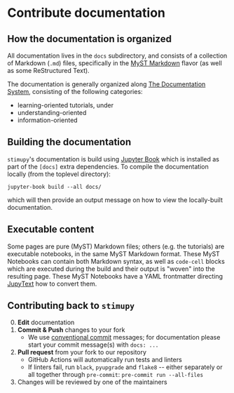 # Contribute documentation

## How the documentation is organized
All documentation lives in the `docs` subdirectory,
and consists of a collection of Markdown (`.md`) files,
specifically in the [MyST Markdown](https://jupyterbook.org/en/stable/content/myst.html) flavor
(as well as some ReStructured Text).

The documentation is generally organized along [The Documentation System](https://documentation.divio.com/),
consisting of the following categories:
- learning-oriented tutorials, under [](../getting_started/getting_started)
- understanding-oriented [](../user_guide/user_guide)
- information-oriented [](../reference/api)


## Building the documentation
`stimupy`'s documentation is build using [Jupyter Book](https://jupyterbook.org/en/stable/intro.html)
which is installed as part of the `[docs]` extra dependencies.
To compile the documentation locally (from the toplevel directory):
```
jupyter-book build --all docs/
```
which will then provide an output message on how to view the locally-built documentation.

## Executable content
Some pages are pure (MyST) Markdown files;
others (e.g. the tutorials) are executable notebooks, in the same MyST Markdown format.
These MyST Notebooks can contain both Markdown syntax,
as well as `code-cell` blocks which are executed during the build
and their output is "woven" into the resulting page.
These MyST Notebooks have a YAML frontmatter
directing [JupyText](https://jupytext.readthedocs.io/en/latest/)
how to convert them.

## Contributing back to `stimupy`

0. **Edit** documentation
1. **Commit & Push** changes to your fork
    - We use [conventional commit](https://www.conventionalcommits.org/en/v1.0.0/) messages;
    for documentation please start your commit message(s) with `docs: ...`
2. **Pull request** from your fork to our repository
    - GitHub Actions will automatically run tests and linters
    - If linters fail, run `black`, `pyupgrade` and `flake8` --
      either separately or all together through `pre-commit`:
      `pre-commit run --all-files`
3. Changes will be reviewed by one of the maintainers